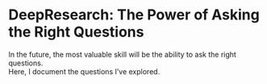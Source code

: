 # DeepResearch: The Power of Asking the Right Questions  

In the future, the most valuable skill will be the ability to ask the right questions.  
Here, I document the questions I’ve explored.  
